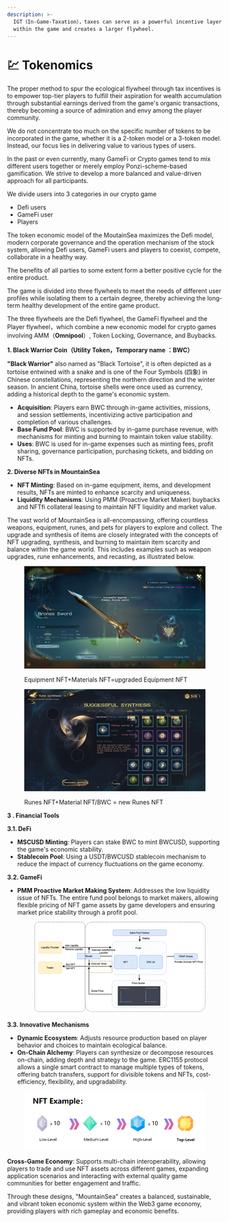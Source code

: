 ```yaml
---
description: >-
  IGT（In-Game-Taxation），taxes can serve as a powerful incentive layer that stays
  within the game and creates a larger flywheel.
---
```


# 💹 Tokenomics

The proper method to spur the ecological flywheel through tax incentives is to empower top-tier players to fulfill their aspiration for wealth accumulation through substantial earnings derived from the game's organic transactions, thereby becoming a source of admiration and envy among the player community.

We do not concentrate too much on the specific number of tokens to be incorporated in the game, whether it is a 2-token model or a 3-token model. Instead, our focus lies in delivering value to various types of users.

In the past or even currently, many GameFi or Crypto games tend to mix different users together or merely employ Ponzi-scheme-based gamification. We strive to develop a more balanced and value-driven approach for all participants.

We divide users into 3 categories in our crypto game

* Defi users
* GameFi user
* Players

The token economic model of the MoutainSea maximizes the Defi model, modern corporate governance and the operation mechanism of the stock system, allowing Defi users, GameFi users and players to coexist, compete, collaborate in a healthy way.

The benefits of all parties to some extent form a better positive cycle for the entire product.

The game is divided into three flywheels to meet the needs of different user profiles while isolating them to a certain degree, thereby achieving the long-term healthy development of the entire game product.

The three flywheels are the Defi flywheel, the GameFi flywheel and the Player flywheel，which combine a new economic model for crypto games involving AMM（**Omnipool**）, Token Locking, Governance, and Buybacks.&#x20;



**1. Black Warrior Coin（Utility Token，Temporary name ：BWC）**

**"Black Warrior"** also named as "Black Tortoise", it is often depicted as a tortoise entwined with a snake and is one of the Four Symbols (四象) in Chinese constellations, representing the northern direction and the winter season. In ancient China, tortoise shells were once used as currency, adding a historical depth to the game's economic system.

* **Acquisition**: Players earn BWC through in-game activities, missions, and session settlements, incentivizing active participation and completion of various challenges.
* **Base Fund Pool**: BWC is supported by in-game purchase revenue, with mechanisms for minting and burning to maintain token value stability.
* **Uses**: BWC is used for in-game expenses such as minting fees, profit sharing, governance participation, purchasing tickets, and bidding on NFTs.

**2. Diverse NFTs in MountainSea**

* **NFT Minting**: Based on in-game equipment, items, and development results, NFTs are minted to enhance scarcity and uniqueness.
* **Liquidity Mechanisms**: Using PMM (Proactive Market Maker) buybacks and NFTfi collateral leasing to maintain NFT liquidity and market value.

The vast world of MountainSea is all-encompassing, offering countless weapons, equipment, runes, and pets for players to explore and collect. The upgrade and synthesis of items are closely integrated with the concepts of NFT upgrading, synthesis, and burning to maintain item scarcity and balance within the game world. This includes examples such as weapon upgrades, rune enhancements, and recasting, as illustrated below.

<figure><img src="../../.gitbook/assets/1.png" alt=""><figcaption><p>Equipment NFT+Materials NFT=upgraded Equipment NFT</p></figcaption></figure>

<figure><img src="../../.gitbook/assets/2.png" alt=""><figcaption><p>Runes NFT+Material NFT/BWC = new Runes NFT</p></figcaption></figure>



**3 . Financial Tools**

**3.1. DeFi**

* **MSCUSD Minting**: Players can stake BWC to mint BWCUSD, supporting the game's economic stability.
* **Stablecoin Pool**: Using a USDT/BWCUSD stablecoin mechanism to reduce the impact of currency fluctuations on the game economy.

**3.2. GameFi**

*   **PMM Proactive Market Making System**: Addresses the low liquidity issue of NFTs. The entire fund pool belongs to market makers, allowing flexible pricing of NFT game assets by game developers and ensuring market price stability through a profit pool.

    <figure><img src="../../.gitbook/assets/image (54).png" alt=""><figcaption></figcaption></figure>

**3.3. Innovative Mechanisms**

* **Dynamic Ecosystem**: Adjusts resource production based on player behavior and choices to maintain ecological balance.
* **On-Chain Alchemy**: Players can synthesize or decompose resources on-chain, adding depth and strategy to the game. ERC1155 protocol allows a single smart contract to manage multiple types of tokens, offering batch transfers, support for divisible tokens and NFTs, cost-efficiency, flexibility, and upgradability.

<figure><img src="../../.gitbook/assets/3.png" alt=""><figcaption></figcaption></figure>

**Cross-Game Economy**: Supports multi-chain interoperability, allowing players to trade and use NFT assets across different games, expanding application scenarios and interacting with external quality game communities for better engagement and traffic.

Through these designs, "MountainSea" creates a balanced, sustainable, and vibrant token economic system within the Web3 game economy, providing players with rich gameplay and economic benefits.
